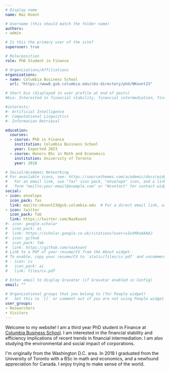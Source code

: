 ```yaml
---
# Display name
name: Naz Koont

# Username (this should match the folder name)
authors:
- admin

# Is this the primary user of the site?
superuser: true

# Role/position
role: PhD Student in Finance

# Organizations/Affiliations
organizations:
- name: Columbia Business School
  url: "https://www8.gsb.columbia.edu/cbs-directory/phd/NKoont23"

# Short bio (displayed in user profile at end of posts)
#bio: Interested in financial stability, financial intermediation, finance and political economy

#interests:
#- Artificial Intelligence
#- Computational Linguistics
#- Information Retrieval

education:
  courses:
  - course: PhD in Finance
    institution: Columbia Business School
    year: Expected 2023 
  - course: Honors BSc in Math and Economics
    institution: University of Toronto
    year: 2018

# Social/Academic Networking
# For available icons, see: https://sourcethemes.com/academic/docs/widgets/#icons
#   For an email link, use "fas" icon pack, "envelope" icon, and a link in the
#   form "mailto:your-email@example.com" or "#contact" for contact widget.
social:
- icon: envelope
  icon_pack: fas
  link: mailto:nkoont23@gsb.columbia.edu  # For a direct email link, use "mailto:test@example.org".
- icon: twitter
  icon_pack: fab
  link: https://twitter.com/NazKoont
#- icon: google-scholar
#  icon_pack: ai
#  link: https://scholar.google.co.uk/citations?user=sIwtMXoAAAAJ
#- icon: github
#  icon_pack: fab
#  link: https://github.com/nazkoont
# Link to a PDF of your resume/CV from the About widget.
# To enable, copy your resume/CV to `static/files/cv.pdf` and uncomment the lines below.  
# - icon: cv
#   icon_pack: ai
#   link: files/cv.pdf

# Enter email to display Gravatar (if Gravatar enabled in Config)
email: ""
  
# Organizational groups that you belong to (for People widget)
#   Set this to `[]` or comment out if you are not using People widget.  
user_groups:
- Researchers
- Visitors
---
```


Welcome to my website! I am a third year PhD student in Finance at [Columbia Business School](https://www8.gsb.columbia.edu/cbs-directory/phd/NKoont23). I am interested in the financial stability and efficiency implications of recent trends in financial intermediation. I am also studying the environmental and social impact of corporations. 


I'm originally from the Washington D.C. area. In 2018 I graduated from the University of Toronto with a BSc in math and economics, and a newfound appreciation for Canada. I enjoy trying to make sense of the world. 

 






